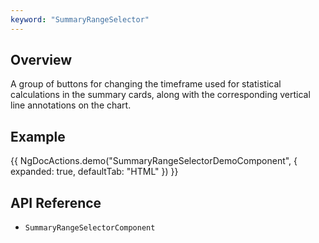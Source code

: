 ```yaml
---
keyword: "SummaryRangeSelector"
---
```


## Overview

A group of buttons for changing the timeframe used for statistical calculations in the summary cards, along with the corresponding vertical line annotations on the chart.

## Example

{{ NgDocActions.demo("SummaryRangeSelectorDemoComponent", { expanded: true, defaultTab: "HTML" }) }}

## API Reference

- `SummaryRangeSelectorComponent`
